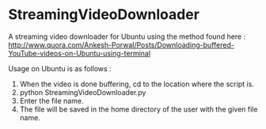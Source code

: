 StreamingVideoDownloader
========================

A streaming video downloader for Ubuntu using the method found here : http://www.quora.com/Ankesh-Porwal/Posts/Downloading-buffered-YouTube-videos-on-Ubuntu-using-terminal

Usage on Ubuntu is as follows :

1. When the video is done buffering, cd to the location where the script is.
2. python StreamingVideoDownloader.py
3. Enter the file name.
4. The file will be saved in the home directory of the user with the given file name.
